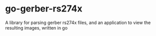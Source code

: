 go-gerber-rs274x
================

A library for parsing gerber rs274x files, and an application to view the resulting images, written in go
